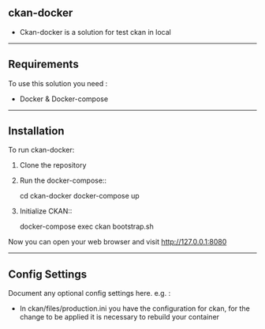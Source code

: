 ckan-docker
-----------
  - Ckan-docker is a solution for test ckan in local


------------
Requirements
------------
To use this solution you need :
  - Docker & Docker-compose
  


------------
Installation
------------

To run ckan-docker:

1. Clone the repository
2. Run the docker-compose::

     cd ckan-docker 
     docker-compose up 
     
3. Initialize CKAN::

     docker-compose exec ckan bootstrap.sh 

Now you can open your web browser and visit http://127.0.0.1:8080

 
---------------
Config Settings
---------------

  
Document any optional config settings here. e.g. :
- In ckan/files/production.ini you have the configuration for ckan, for the change to be applied it is necessary to rebuild your container


